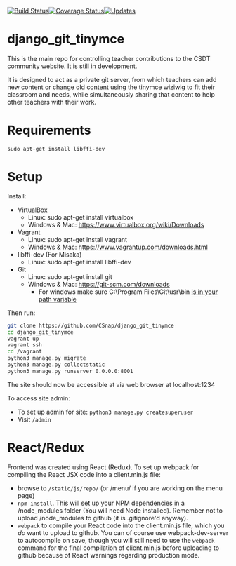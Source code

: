 [![Build Status](https://travis-ci.org/CSDTs/django_git_tinymce.svg?branch=master)](https://travis-ci.org/CSnap/django_git_tinymce)[![Coverage Status](https://coveralls.io/repos/github/CSDTs/django_git_tinymce/badge.svg?branch=master)](https://coveralls.io/github/CSDTs/django_git_tinymce?branch=master)[![Updates](https://pyup.io/repos/github/CSDTs/django_git_tinymce/shield.svg)](https://pyup.io/repos/github/CSDTs/django_git_tinymce/)

# django_git_tinymce
This is the main repo for controlling teacher contributions to the CSDT community website. It is still in development.

It is designed to act as a private git server, from which teachers can add new content or change old content using the tinymce wiziwig to fit their classroom and needs, while simultaneously sharing that content to help other teachers with their work.

# Requirements
```
sudo apt-get install libffi-dev
```

# Setup

Install:
* VirtualBox
  * Linux: sudo apt-get install virtualbox
  * Windows & Mac: https://www.virtualbox.org/wiki/Downloads
* Vagrant
  * Linux: sudo apt-get install vagrant
  * Windows & Mac: https://www.vagrantup.com/downloads.html
* libffi-dev (For Misaka)
  * Linux: sudo apt-get install libffi-dev
* Git
  * Linux: sudo apt-get install git
  * Windows & Mac: https://git-scm.com/downloads
    * For windows make sure C:\Program Files\Git\usr\bin [is in your path variable](http://www.computerhope.com/issues/ch000549.htm)


Then run:
```bash
git clone https://github.com/CSnap/django_git_tinymce
cd django_git_tinymce
vagrant up
vagrant ssh
cd /vagrant
python3 manage.py migrate
python3 manage.py collectstatic
python3 manage.py runserver 0.0.0.0:8001
```

The site should now be accessible at via web browser at localhost:1234

To access site admin:

- To set up admin for site: ```python3 manage.py createsuperuser```
- Visit ```/admin```


# React/Redux

Frontend was created using React (Redux). To set up webpack for compiling the React JSX code into a client.min.js file:
* browse to ```/static/js/repo/``` (or /menu/ if you are working on the menu page) 
* ```npm install```. This will set up your NPM dependencies in a /node_modules folder (You will need Node installed). Remember not to upload /node_modules to github (it is .gitignore'd anyway). 
* ```webpack``` to compile your React code into the client.min.js file, which you _do_ want to upload to github. You can of course use webpack-dev-server to autocompile on save, though you will still need to use the ```webpack``` command for the final compilation of client.min.js before uploading to github because of React warnings regarding production mode.

